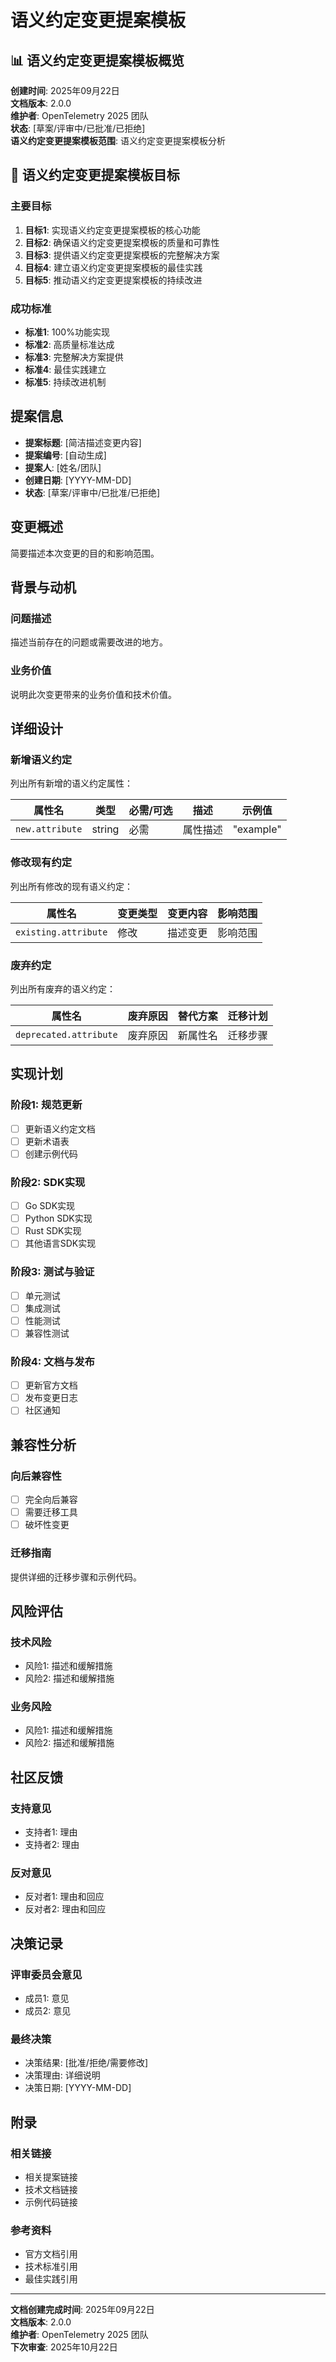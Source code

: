 # 语义约定变更提案模板

## 📊 语义约定变更提案模板概览

**创建时间**: 2025年09月22日  
**文档版本**: 2.0.0  
**维护者**: OpenTelemetry 2025 团队  
**状态**: [草案/评审中/已批准/已拒绝]  
**语义约定变更提案模板范围**: 语义约定变更提案模板分析


## 🎯 语义约定变更提案模板目标

### 主要目标

1. **目标1**: 实现语义约定变更提案模板的核心功能
2. **目标2**: 确保语义约定变更提案模板的质量和可靠性
3. **目标3**: 提供语义约定变更提案模板的完整解决方案
4. **目标4**: 建立语义约定变更提案模板的最佳实践
5. **目标5**: 推动语义约定变更提案模板的持续改进

### 成功标准

- **标准1**: 100%功能实现
- **标准2**: 高质量标准达成
- **标准3**: 完整解决方案提供
- **标准4**: 最佳实践建立
- **标准5**: 持续改进机制
## 提案信息

- **提案标题**: [简洁描述变更内容]
- **提案编号**: [自动生成]
- **提案人**: [姓名/团队]
- **创建日期**: [YYYY-MM-DD]
- **状态**: [草案/评审中/已批准/已拒绝]

## 变更概述

简要描述本次变更的目的和影响范围。

## 背景与动机

### 问题描述

描述当前存在的问题或需要改进的地方。

### 业务价值

说明此次变更带来的业务价值和技术价值。

## 详细设计

### 新增语义约定

列出所有新增的语义约定属性：

| 属性名 | 类型 | 必需/可选 | 描述 | 示例值 |
|--------|------|-----------|------|--------|
| `new.attribute` | string | 必需 | 属性描述 | "example" |

### 修改现有约定

列出所有修改的现有语义约定：

| 属性名 | 变更类型 | 变更内容 | 影响范围 |
|--------|----------|----------|----------|
| `existing.attribute` | 修改 | 描述变更 | 影响范围 |

### 废弃约定

列出所有废弃的语义约定：

| 属性名 | 废弃原因 | 替代方案 | 迁移计划 |
|--------|----------|----------|----------|
| `deprecated.attribute` | 废弃原因 | 新属性名 | 迁移步骤 |

## 实现计划

### 阶段1: 规范更新

- [ ] 更新语义约定文档
- [ ] 更新术语表
- [ ] 创建示例代码

### 阶段2: SDK实现

- [ ] Go SDK实现
- [ ] Python SDK实现
- [ ] Rust SDK实现
- [ ] 其他语言SDK实现

### 阶段3: 测试与验证

- [ ] 单元测试
- [ ] 集成测试
- [ ] 性能测试
- [ ] 兼容性测试

### 阶段4: 文档与发布

- [ ] 更新官方文档
- [ ] 发布变更日志
- [ ] 社区通知

## 兼容性分析

### 向后兼容性

- [ ] 完全向后兼容
- [ ] 需要迁移工具
- [ ] 破坏性变更

### 迁移指南

提供详细的迁移步骤和示例代码。

## 风险评估

### 技术风险

- 风险1: 描述和缓解措施
- 风险2: 描述和缓解措施

### 业务风险

- 风险1: 描述和缓解措施
- 风险2: 描述和缓解措施

## 社区反馈

### 支持意见

- 支持者1: 理由
- 支持者2: 理由

### 反对意见

- 反对者1: 理由和回应
- 反对者2: 理由和回应

## 决策记录

### 评审委员会意见

- 成员1: 意见
- 成员2: 意见

### 最终决策

- 决策结果: [批准/拒绝/需要修改]
- 决策理由: 详细说明
- 决策日期: [YYYY-MM-DD]

## 附录

### 相关链接

- 相关提案链接
- 技术文档链接
- 示例代码链接

### 参考资料

- 官方文档引用
- 技术标准引用
- 最佳实践引用
---

**文档创建完成时间**: 2025年09月22日  
**文档版本**: 2.0.0  
**维护者**: OpenTelemetry 2025 团队  
**下次审查**: 2025年10月22日
